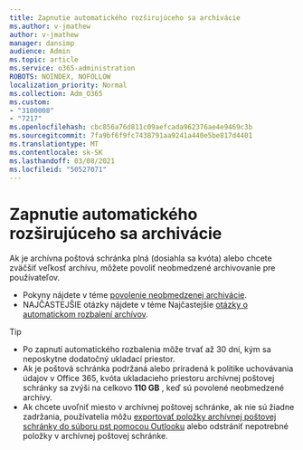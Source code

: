 ```yaml
---
title: Zapnutie automatického rozširujúceho sa archivácie
ms.author: v-jmathew
author: v-jmathew
manager: dansimp
audience: Admin
ms.topic: article
ms.service: o365-administration
ROBOTS: NOINDEX, NOFOLLOW
localization_priority: Normal
ms.collection: Adm_O365
ms.custom:
- "3100008"
- "7217"
ms.openlocfilehash: cbc856a76d811c09aefcada962376ae4e9469c3b
ms.sourcegitcommit: 7fa9bf6f9fc7438791aa9241a440e5be817d4401
ms.translationtype: MT
ms.contentlocale: sk-SK
ms.lasthandoff: 03/08/2021
ms.locfileid: "50527071"
---
```

# <a name="enable-auto-expanding-archiving"></a>Zapnutie automatického rozširujúceho sa archivácie

Ak je archívna poštová schránka plná (dosiahla sa kvóta) alebo chcete zväčšiť veľkosť archívu, môžete povoliť neobmedzené archivovanie pre používateľov.

- Pokyny nájdete v téme [povolenie neobmedzenej archivácie](https://docs.microsoft.com/office365/securitycompliance/enable-unlimited-archiving).
- NAJČASTEJŠIE otázky nájdete v téme Najčastejšie [otázky o automatickom rozbalení archívov](https://blogs.technet.microsoft.com/exchange/2018/04/09/office-365-auto-expanding-archives-faq/).

> [!TIP]
>
> - Po zapnutí automatického rozbalenia môže trvať až 30 dní, kým sa neposkytne dodatočný ukladací priestor.
> - Ak je poštová schránka podržaná alebo priradená k politike uchovávania údajov v Office 365, kvóta ukladacieho priestoru archívnej poštovej schránky sa zvýši na celkovo **110 GB** , keď sú povolené neobmedzené archívy.
> - Ak chcete uvoľniť miesto v archívnej poštovej schránke, ak nie sú žiadne zadržania, používatelia môžu [exportovať položky archívnej poštovej schránky do súboru pst pomocou Outlooku](https://support.office.com/article/Export-or-backup-email-contacts-and-calendar-to-an-Outlook-pst-file-14252b52-3075-4e9b-be4e-ff9ef1068f91) alebo odstrániť nepotrebné položky v archívnej poštovej schránke.
